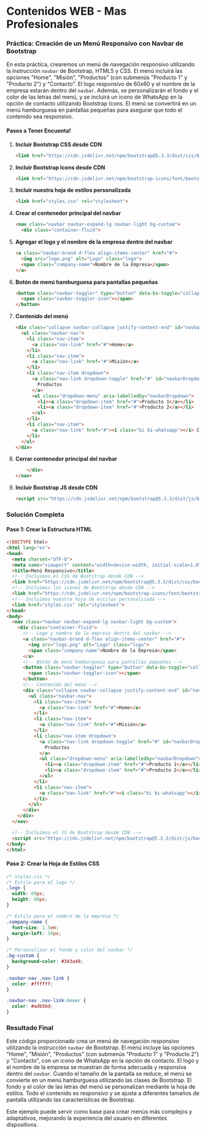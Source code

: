 # **Contenidos WEB - Mas Profesionales**

### Práctica: Creación de un Menú Responsivo con Navbar de Bootstrap

En esta práctica, crearemos un menú de navegación responsivo utilizando la instrucción `navbar` de Bootstrap, HTML5 y CSS. El menú incluirá las opciones "Home", "Misión", "Productos" (con submenús "Producto 1" y "Producto 2") y "Contacto". El logo responsivo de 60x60 y el nombre de la empresa estarán dentro del `navbar`. Además, se personalizarán el fondo y el color de las letras del menú, y se incluirá un icono de WhatsApp en la opción de contacto utilizando Bootstrap Icons. El menú se convertirá en un menú hamburguesa en pantallas pequeñas para asegurar que todo el contenido sea responsivo.

#### Pasos a Tener Encuenta!

1. **Incluir Bootstrap CSS desde CDN**

   ```html
   <link href="https://cdn.jsdelivr.net/npm/bootstrap@5.3.3/dist/css/bootstrap.min.css" rel="stylesheet" integrity="sha384-QWTKZyjpPEjISv5WaRU9OFeRpok6YctnYmDr5pNlyT2bRjXh0JMhjY6hW+ALEwIH" crossorigin="anonymous">
   ```

2. **Incluir Bootstrap Icons desde CDN**

   ```html
   <link href="https://cdn.jsdelivr.net/npm/bootstrap-icons/font/bootstrap-icons.css" rel="stylesheet">
   ```

3. **Incluir nuestra hoja de estilos personalizada**

   ```html
   <link href="styles.css" rel="stylesheet">
   ```

4. **Crear el contenedor principal del navbar**

   ```html
   <nav class="navbar navbar-expand-lg navbar-light bg-custom">
     <div class="container-fluid">
   ```

5. **Agregar el logo y el nombre de la empresa dentro del navbar**

   ```html
   <a class="navbar-brand d-flex align-items-center" href="#">
     <img src="logo.png" alt="Logo" class="logo">
     <span class="company-name">Nombre de la Empresa</span>
   </a>
   ```

6. **Botón de menú hamburguesa para pantallas pequeñas**

   ```html
   <button class="navbar-toggler" type="button" data-bs-toggle="collapse" data-bs-target="#navbarNav" aria-controls="navbarNav" aria-expanded="false" aria-label="Toggle navigation">
     <span class="navbar-toggler-icon"></span>
   </button>
   ```

7. **Contenido del menú**

   ```html
   <div class="collapse navbar-collapse justify-content-end" id="navbarNav">
     <ul class="navbar-nav">
       <li class="nav-item">
         <a class="nav-link" href="#">Home</a>
       </li>
       <li class="nav-item">
         <a class="nav-link" href="#">Misión</a>
       </li>
       <li class="nav-item dropdown">
         <a class="nav-link dropdown-toggle" href="#" id="navbarDropdown" role="button" data-bs-toggle="dropdown" aria-expanded="false">
           Productos
         </a>
         <ul class="dropdown-menu" aria-labelledby="navbarDropdown">
           <li><a class="dropdown-item" href="#">Producto 1</a></li>
           <li><a class="dropdown-item" href="#">Producto 2</a></li>
         </ul>
       </li>
       <li class="nav-item">
         <a class="nav-link" href="#"><i class="bi bi-whatsapp"></i> Contacto</a>
       </li>
     </ul>
   </div>
   ```

8. **Cerrar contenedor principal del navbar**

   ```html
       </div>
   </nav>
   ```

9. **Incluir Bootstrap JS desde CDN**

   ```html
   <script src="https://cdn.jsdelivr.net/npm/bootstrap@5.3.3/dist/js/bootstrap.bundle.min.js" integrity="sha3
   ```

### Solución Completa

#### Paso 1: Crear la Estructura HTML

```html
<!DOCTYPE html>
<html lang="es">
<head>
  <meta charset="UTF-8">
  <meta name="viewport" content="width=device-width, initial-scale=1.0">
  <title>Menú Responsivo</title>
  <!-- Incluimos el CSS de Bootstrap desde CDN -->
  <link href="https://cdn.jsdelivr.net/npm/bootstrap@5.3.3/dist/css/bootstrap.min.css" rel="stylesheet" integrity="sha384-QWTKZyjpPEjISv5WaRU9OFeRpok6YctnYmDr5pNlyT2bRjXh0JMhjY6hW+ALEwIH" crossorigin="anonymous">
  <!-- Incluimos los iconos de Bootstrap desde CDN -->
  <link href="https://cdn.jsdelivr.net/npm/bootstrap-icons/font/bootstrap-icons.css" rel="stylesheet">
  <!-- Incluimos nuestra hoja de estilos personalizada -->
  <link href="styles.css" rel="stylesheet">
</head>
<body>
  <nav class="navbar navbar-expand-lg navbar-light bg-custom">
    <div class="container-fluid">
      <!-- Logo y nombre de la empresa dentro del navbar -->
      <a class="navbar-brand d-flex align-items-center" href="#">
        <img src="logo.png" alt="Logo" class="logo">
        <span class="company-name">Nombre de la Empresa</span>
      </a>
      <!-- Botón de menú hamburguesa para pantallas pequeñas -->
      <button class="navbar-toggler" type="button" data-bs-toggle="collapse" data-bs-target="#navbarNav" aria-controls="navbarNav" aria-expanded="false" aria-label="Toggle navigation">
        <span class="navbar-toggler-icon"></span>
      </button>
      <!-- Contenido del menú -->
      <div class="collapse navbar-collapse justify-content-end" id="navbarNav">
        <ul class="navbar-nav">
          <li class="nav-item">
            <a class="nav-link" href="#">Home</a>
          </li>
          <li class="nav-item">
            <a class="nav-link" href="#">Misión</a>
          </li>
          <li class="nav-item dropdown">
            <a class="nav-link dropdown-toggle" href="#" id="navbarDropdown" role="button" data-bs-toggle="dropdown" aria-expanded="false">
              Productos
            </a>
            <ul class="dropdown-menu" aria-labelledby="navbarDropdown">
              <li><a class="dropdown-item" href="#">Producto 1</a></li>
              <li><a class="dropdown-item" href="#">Producto 2</a></li>
            </ul>
          </li>
          <li class="nav-item">
            <a class="nav-link" href="#"><i class="bi bi-whatsapp"></i> Contacto</a>
          </li>
        </ul>
      </div>
    </div>
  </nav>

  <!-- Incluimos el JS de Bootstrap desde CDN -->
  <script src="https://cdn.jsdelivr.net/npm/bootstrap@5.3.3/dist/js/bootstrap.bundle.min.js" integrity="sha384-YvpcrYf0tY3lHB60NNkmXc5s9fDVZLESaAA55NDzOxhy9GkcIdslK1eN7N6jIeHz" crossorigin="anonymous"></script>
</body>
</html>
```

#### Paso 2: Crear la Hoja de Estilos CSS

```css
/* styles.css */
/* Estilo para el logo */
.logo {
  width: 60px;
  height: 60px;
}

/* Estilo para el nombre de la empresa */
.company-name {
  font-size: 1.5em;
  margin-left: 10px;
}

/* Personalizar el fondo y color del navbar */
.bg-custom {
  background-color: #343a40;
}

.navbar-nav .nav-link {
  color: #ffffff;
}

.navbar-nav .nav-link:hover {
  color: #adb5bd;
}
```

### Resultado Final

Este código proporcionado crea un menú de navegación responsivo utilizando la instrucción `navbar` de Bootstrap. El menú incluye las opciones "Home", "Misión", "Productos" (con submenús "Producto 1" y "Producto 2") y "Contacto", con un icono de WhatsApp en la opción de contacto. El logo y el nombre de la empresa se muestran de forma adecuada y responsiva dentro del `navbar`. Cuando el tamaño de la pantalla se reduce, el menú se convierte en un menú hamburguesa utilizando las clases de Bootstrap. El fondo y el color de las letras del menú se personalizan mediante la hoja de estilos. Todo el contenido es responsivo y se ajusta a diferentes tamaños de pantalla utilizando las características de Bootstrap.

Este ejemplo puede servir como base para crear menús más complejos y adaptativos, mejorando la experiencia del usuario en diferentes dispositivos.



